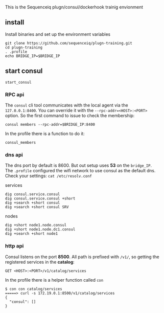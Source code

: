 This is the Sequenceiq plugn/consul/dockerhook trainig envionment

## install

Install binaries and set up the environment variables

```
git clone https://github.com/sequenceiq/plugn-training.git
cd plugn-training
. .profile
echo BRIDGE_IP=$BRIDGE_IP
```

## start consul

```
start_consul
```

### RPC api

The `consul` cli tool communicates with the local agent via the `127.0.0.1:8400`. You
can override it with the `--rpc-addr=<HOST>:<PORT>` option. So the first command to issue
to check the membership:

```
consul members --rpc-addr=$BRIDGE_IP:8400
```

In the profile there is a function to do it:
```
consul_members
```

### dns api

The dns port by default is 8600. But out setup uses **53** on the `bridge_IP`.
The `.profile` configured the wifi network to use consul as the default dns.
Check your settings: `cat /etc/resolv.conf `

services
```
dig consul.service.consul
dig consul.service.consul +short
dig +search +short consul
dig +search +short consul SRV
```

nodes
```
dig +short node1.node.consul
dig +short node1.node.dc1.consul
dig +search +short node1
```

### http api

Consul listens on the port **8500**. All path is prefixed with `/v1/`, so
getting the registered services in the **catalog**: 

```
GET <HOST>:<PORT>/v1/catalog/services
```

In the profile there is a helper function called `con`
```
$ con con catalog/services
=====> curl -s 172.19.0.1:8500/v1/catalog/services
{
  "consul": []
}
```

